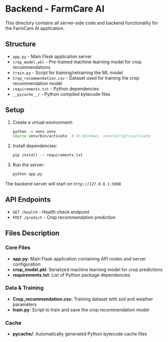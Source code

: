 # Backend - FarmCare AI

This directory contains all server-side code and backend functionality for the FarmCare AI application.

## Structure

- `app.py` - Main Flask application server
- `crop_model.pkl` - Pre-trained machine learning model for crop recommendations
- `train.py` - Script for training/retraining the ML model
- `Crop_recommendation.csv` - Dataset used for training the crop recommendation model
- `requirements.txt` - Python dependencies
- `__pycache__/` - Python compiled bytecode files

## Setup

1. Create a virtual environment:
   ```bash
   python -m venv venv
   source venv/bin/activate  # On Windows: venv\Scripts\activate
   ```

2. Install dependencies:
   ```bash
   pip install -r requirements.txt
   ```

3. Run the server:
   ```bash
   python app.py
   ```

The backend server will start on `http://127.0.0.1:5000`

## API Endpoints

- `GET /health` - Health check endpoint
- `POST /predict` - Crop recommendation prediction

## Files Description

### Core Files
- **app.py**: Main Flask application containing API routes and server configuration
- **crop_model.pkl**: Serialized machine learning model for crop predictions
- **requirements.txt**: List of Python package dependencies

### Data & Training
- **Crop_recommendation.csv**: Training dataset with soil and weather parameters
- **train.py**: Script to train and save the crop recommendation model

### Cache
- **__pycache__/**: Automatically generated Python bytecode cache files
